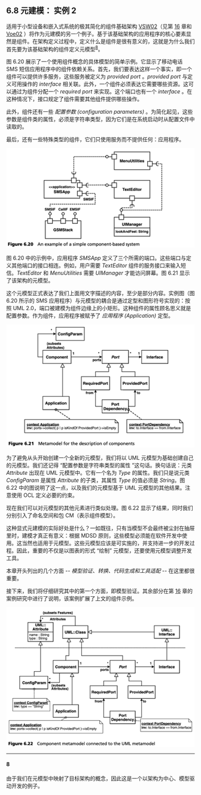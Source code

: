 ## 6.8 元建模： 实例 2
适用于小型设备和嵌入式系统的极其简化的组件基础架构 [VSW02](../ref.md#vsw02)（见第 [16](../ch16/0.md) 章和 [Voe02](../ref.md#voe02) ）将作为元建模的另一个例子。基于该基础架构的应用程序的核心要素显然是组件。在架构定义过程中，定义什么是组件是很有意义的，这就是为什么我们首先要为该基础架构的组件定义元模型<sup>[8](#8)</sup>。

图 6.20 展示了一个使用组件概念的具体模型的简单示例。它显示了移动电话 SMS 短信应用程序中的组件依赖关系。首先，我们要表达这样一个事实，即一个组件可以提供许多服务，这些服务被定义为 *provided port* 。*provided port* 与定义可用操作的 *interface* 相关联。此外，一个组件必须表达它需要哪些资源。这可以通过为组件分配一个 *required port* 来实现。这个端口也有一个 *interface* 。在这种情况下，接口规定了组件需要其他组件提供哪些操作。

此外，组件还有一些 *配置参数 (configuration parameters)* 。为简化起见，这些参数是组件类的属性，必须是字符串类型，因为它们是在系统启动时从配置文件中读取的。

最后，还有一些特殊类型的组件，它们只使用服务而不提供任何：应用程序。

![Figure 6.20](../img/f6.20.png)

图 6.20 中的示例中，应用程序 *SMSApp* 定义了三个所需的端口。这些端口与定义其他端口的接口相连。例如，用户需要 *TextEditor* 组件的服务接口来输入短信。*TextEditor* 和 *MenuUtilities* 需要 *UIManager* 才能访问屏幕。图 6.21 显示了该架构的元模型。

这个元模型正式表达了我们上面用文字描述的内容，至少是部分内容。实例图（图 6.20 所示的 SMS 应用程序）与元模型的耦合是通过定型和图形符号实现的：按照 UML 2.0，端口被建模为组件边缘上的小矩形。这种组件的属性顾名思义就是配置参数。作为组件，应用程序被赋予了 *应用程序 (Application)* 定型。

![Figure 6.21](../img/f6.21.png)

为了避免从头开始创建一个全新的元模型，我们将以 UML 元模型为基础创建自己的元模型。我们还记得 “配置参数是字符串类型的属性 ”这句话。换句话说：元类 *Attribute* 出现在 UML 元模型中。它有一个名为 *Type* 的属性。我们只是说元类 *ConfigParam* 是属性 *Attribute* 的子类，其属性 *Type* 的值必须是 *String*。图 6.22 中的图说明了这一点，以及我们的元模型基于 UML 元模型的其他结果。注意使用 OCL 定义必要的约束。

现在我们可以对元模型的其他元素进行类似处理。图 6.22 显示了结果，同时我们分别引入了命名空间和包 CM（表示组件模型）。

这种显式元建模的实际好处是什么？一如既往，只有当模型不会最终被尘封在抽屉里时，建模才真正有意义：根据 MDSD 原则，这些模型必须能在软件开发中使用。这当然也适用于元模型。这些元模型应该是可实施的，并支持进一步的开发过程。因此，重要的不仅是以图表的形式 “绘制” 元模型，还要使用元模型调整开发工具。

本章开头列出的几个方面 -- *模型验证、转换、代码生成和工具适配* -- 在这里都很重要。

接下来，我们将仔细研究其中的第一个方面，即模型验证。其余部分在第 [16](../ch16/0.md) 章的案例研究中进行了说明，该案例扩展了上文的组件示例。

![Figure 6.22](../img/f6.22.png)

---
#### 8
由于我们在元模型中映射了目标架构的概念，因此这是一个以架构为中心、模型驱动开发的例子。
